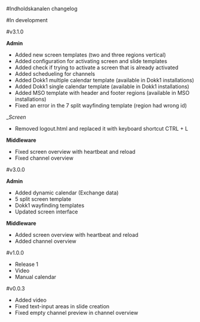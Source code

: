 #Indholdskanalen changelog

#In development


#v3.1.0

__Admin__
* Added new screen templates (two and three regions vertical)
* Added configuration for activating screen and slide templates
* Added check if trying to activate a screen that is already activated
* Added schedueling for channels
* Added Dokk1 multiple calendar template (available in Dokk1 installations)
* Added Dokk1 single calendar template (available in Dokk1 installations)
* Added MSO template with header and footer regions (available in MSO installations)
* Fixed an error in the 7 split wayfinding template (region had wrong id)

__Screen_
* Removed logout.html and replaced it with keyboard shortcut CTRL + L

__Middleware__
* Fixed screen overview with heartbeat and reload
* Fixed channel overview


#v3.0.0

__Admin__
* Added dynamic calendar (Exchange data)
* 5 split screen template
* Dokk1 wayfinding templates
* Updated screen interface

__Middleware__
* Added screen overview with heartbeat and reload
* Added channel overview


#v1.0.0
* Release 1
* Video
* Manual calendar

#v0.0.3
* Added video
* Fixed text-input areas in slide creation
* Fixed empty channel preview in channel overview
